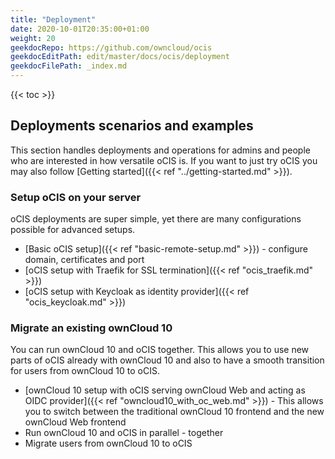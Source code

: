 ```yaml
---
title: "Deployment"
date: 2020-10-01T20:35:00+01:00
weight: 20
geekdocRepo: https://github.com/owncloud/ocis
geekdocEditPath: edit/master/docs/ocis/deployment
geekdocFilePath: _index.md
---
```


{{< toc >}}

## Deployments scenarios and examples
This section handles deployments and operations for admins and people who are interested in how versatile oCIS is. If you want to just try oCIS you may also follow [Getting started]({{< ref "../getting-started.md" >}}).

### Setup oCIS on your server
oCIS deployments are super simple, yet there are many configurations possible for advanced setups.

- [Basic oCIS setup]({{< ref "basic-remote-setup.md" >}}) - configure domain, certificates and port
- [oCIS setup with Traefik for SSL termination]({{< ref "ocis_traefik.md" >}})
- [oCIS setup with Keycloak as identity provider]({{< ref "ocis_keycloak.md" >}})

### Migrate an existing ownCloud 10
You can run ownCloud 10 and oCIS together. This allows you to use new parts of oCIS already with ownCloud 10 and also to have a smooth transition for users from ownCloud 10 to oCIS.

- [ownCloud 10 setup with oCIS serving ownCloud Web and acting as OIDC provider]({{< ref "owncloud10_with_oc_web.md" >}}) - This allows you to switch between the traditional ownCloud 10 frontend and the new ownCloud Web frontend
- Run ownCloud 10 and oCIS in parallel - together
- Migrate users from ownCloud 10 to oCIS
